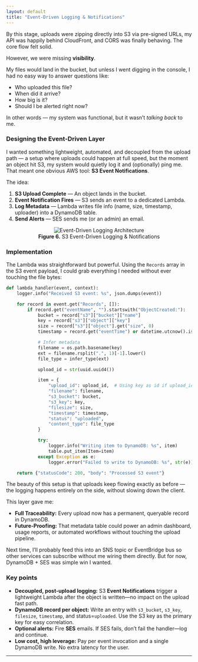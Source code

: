 ```yaml
---
layout: default
title: "Event-Driven Logging & Notifications"
---
```


By this stage, uploads were zipping directly into S3 via pre-signed URLs, my API was happily behind CloudFront, and CORS was finally behaving. The core flow felt solid.  

However, we were missing **visibility**.  

My files would land in the bucket, but unless I went digging in the console, I had no easy way to answer questions like:
- Who uploaded this file?
- When did it arrive?
- How big is it?
- Should I be alerted right now?

In other words — my system was functional, but it wasn’t _talking back_ to me.

### Designing the Event-Driven Layer

I wanted something lightweight, automated, and decoupled from the upload path — a setup where uploads could happen at full speed, but the moment an object hit S3, my system would quietly log it and (optionally) ping me. That meant one obvious AWS tool: **S3 Event Notifications**.

The idea:
1. **S3 Upload Complete** — An object lands in the bucket.  
2. **Event Notification Fires** — S3 sends an event to a dedicated Lambda.  
3. **Log Metadata** — Lambda writes file info (name, size, timestamp, uploader) into a DynamoDB table.  
4. **Send Alerts** —  SES sends me (or an admin) an email.

<div align="center">
    <figure>
        <img src="{{ site.baseurl }}/assets/images/event-driven-logging.png" alt="Event-Driven Logging Architecture" />
        <figcaption><strong>Figure 6.</strong> S3 Event-Driven Logging & Notifications</figcaption>
    </figure>
</div>

### Implementation

The Lambda was straightforward but powerful. Using the `Records` array in the S3 event payload, I could grab everything I needed without ever touching the file bytes:

```python
def lambda_handler(event, context):
    logger.info("Received S3 event: %s", json.dumps(event))

    for record in event.get("Records", []):
        if record.get("eventName", "").startswith("ObjectCreated:"):
            bucket = record["s3"]["bucket"]["name"]
            key = record["s3"]["object"]["key"]
            size = record["s3"]["object"].get("size", 0)
            timestamp = record.get("eventTime") or datetime.utcnow().isoformat() + "Z"

            # Infer metadata
            filename = os.path.basename(key)
            ext = filename.rsplit(".", 1)[-1].lower()
            file_type = infer_type(ext)

            upload_id = str(uuid.uuid4())

            item = {
                "upload_id": upload_id,  # Using key as id if upload_id not generated elsewhere
                "filename": filename,
                "s3_bucket": bucket,
                "s3_key": key,
                "filesize": size,
                "timestamp": timestamp,
                "status": "uploaded",
                "content_type": file_type
            }

            try:
                logger.info("Writing item to DynamoDB: %s", item)
                table.put_item(Item=item)
            except Exception as e:
                logger.error("Failed to write to DynamoDB: %s", str(e))

    return {"statusCode": 200, "body": "Processed S3 event"}
```

The beauty of this setup is that uploads keep flowing exactly as before — the logging happens entirely on the side, without slowing down the client.

This layer gave me:
- **Full Traceability:** Every upload now has a permanent, queryable record in DynamoDB.  
- **Future-Proofing:** That metadata table could power an admin dashboard, usage reports, or automated workflows without touching the upload pipeline.

Next time, I’ll probably feed this into an SNS topic or EventBridge bus so other services can subscribe without me wiring them directly. But for now, DynamoDB + SES was simple win I wanted.

### Key points
- **Decoupled, post-upload logging:** S3 **Event Notifications** trigger a lightweight Lambda after the object is written—no impact on the upload fast path.
- **DynamoDB record per object:** Write an entry with `s3_bucket`, `s3_key`, `filesize`, `timestamp`, and status=`uploaded`. Use the S3 key as the primary key for easy correlation.
- **Optional alerts:** Fire **SES** emails. If SES fails, don’t fail the handler—log and continue.
- **Low cost, high leverage:** Pay per event invocation and a single DynamoDB write. No extra latency for the user.

------------------
